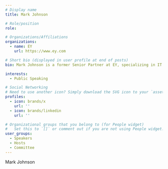 ```yaml
---
# Display name
title: Mark Johnson

# Role/position
role:  

# Organizations/Affiliations
organizations:
  - name: EY
    url: https://www.ey.com

# Short bio (displayed in user profile at end of posts)
bio: Mark Johnson is a former Senior Partner at EY, specializing in IT compliance and AI.

interests:
  - Public Speaking

# Social Networking
# Need to use another icon? Simply download the SVG icon to your `assets/media/icons/` folder.
profiles:
  - icon: brands/x
    url: ''
  - icon: brands/linkedin
    url: ''

# Organizational groups that you belong to (for People widget)
#   Set this to `[]` or comment out if you are not using People widget.
user_groups:
  - Speakers
  - Hosts
  - Committee
---
```


Mark Johnson